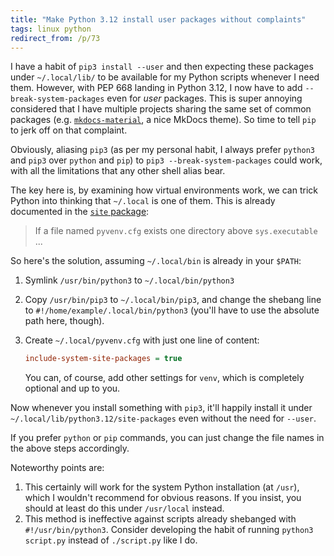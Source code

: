 ```yaml
---
title: "Make Python 3.12 install user packages without complaints"
tags: linux python
redirect_from: /p/73
---
```


I have a habit of `pip3 install --user` and then expecting these packages under `~/.local/lib/` to be available for my Python scripts whenever I need them. However, with PEP 668 landing in Python 3.12, I now have to add `--break-system-packages` even for *user* packages. This is super annoying considered that I have multiple projects sharing the same set of common packages (e.g. [`mkdocs-material`](https://squidfunk.github.io/mkdocs-material/), a nice MkDocs theme). So time to tell `pip` to jerk off on that complaint.

Obviously, aliasing `pip3` (as per my personal habit, I always prefer `python3` and `pip3` over `python` and `pip`) to `pip3 --break-system-packages` could work, with all the limitations that any other shell alias bear.

The key here is, by examining how virtual environments work, we can trick Python into thinking that `~/.local` is one of them. This is already documented in the [`site` package][site]:

  [site]: https://docs.python.org/3/library/site.html

> If a file named `pyvenv.cfg` exists one directory above `sys.executable` ...

So here's the solution, assuming `~/.local/bin` is already in your `$PATH`:

1. Symlink `/usr/bin/python3` to `~/.local/bin/python3`
2. Copy `/usr/bin/pip3` to `~/.local/bin/pip3`, and change the shebang line to `#!/home/example/.local/bin/python3` (you'll have to use the absolute path here, though).
3. Create `~/.local/pyvenv.cfg` with just one line of content:

    ```ini
    include-system-site-packages = true
    ```

    You can, of course, add other settings for `venv`, which is completely optional and up to you.

Now whenever you install something with `pip3`, it'll happily install it under `~/.local/lib/python3.12/site-packages` even without the need for `--user`.

If you prefer `python` or `pip` commands, you can just change the file names in the above steps accordingly.

Noteworthy points are:

1. This certainly will work for the system Python installation (at `/usr`), which I wouldn't recommend for obvious reasons. If you insist, you should at least do this under `/usr/local` instead.
2. This method is ineffective against scripts already shebanged with `#!/usr/bin/python3`. Consider developing the habit of running `python3 script.py` instead of `./script.py` like I do.

